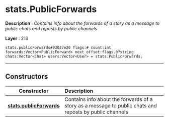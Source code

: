 # stats.PublicForwards

**Description** : *Contains info about the forwards of a story as a message to public chats and reposts by public channels*

**Layer** : 216

```tl
stats.publicForwards#93037e20 flags:# count:int forwards:Vector<PublicForward> next_offset:flags.0?string chats:Vector<Chat> users:Vector<User> = stats.PublicForwards;
```

---

## Constructors

| Constructor | Description |
| :---: | :--- |
| [**stats.publicForwards**](constructor/stats.publicForwards) | Contains info about the forwards of a story as a message to public chats and reposts by public channels |